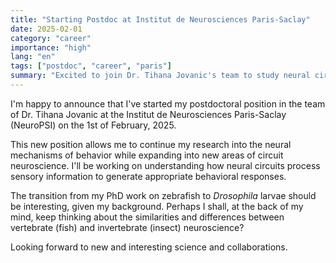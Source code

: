 ```yaml
---
title: "Starting Postdoc at Institut de Neurosciences Paris-Saclay"
date: 2025-02-01
category: "career"
importance: "high"
lang: "en"
tags: ["postdoc", "career", "paris"]
summary: "Excited to join Dr. Tihana Jovanic's team to study neural circuits of behavior."
---
```


I'm happy to announce that I've started my postdoctoral position in the team of Dr. Tihana Jovanic at the Institut de Neurosciences Paris-Saclay (NeuroPSI) on the 1st of February, 2025.

This new position allows me to continue my research into the neural mechanisms of behavior while expanding into new areas of circuit neuroscience. I'll be working on understanding how neural circuits process sensory information to generate appropriate behavioral responses.

The transition from my PhD work on zebrafish to _Drosophila_ larvae should be interesting, given my background. Perhaps I shall, at the back of my mind, keep thinking about the similarities and differences between vertebrate (fish) and invertebrate (insect) neuroscience?

Looking forward to new and interesting science and collaborations.